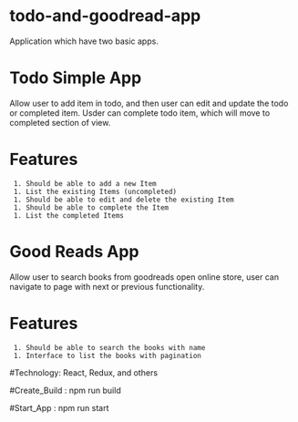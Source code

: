 # todo-and-goodread-app
Application which have two basic apps.

# Todo Simple App
   Allow user to add item in todo, and then user can edit and update the todo or completed item.
   Usder can complete todo item, which will move to completed section of view.
   
   # Features
     1. Should be able to add a new Item
     1. List the existing Items (uncompleted)
     1. Should be able to edit and delete the existing Item
     1. Should be able to complete the Item
     1. List the completed Items

# Good Reads App
  Allow user to search books from goodreads open online store, user can navigate to page with next or previous functionality.
  
  # Features
     1. Should be able to search the books with name
     1. Interface to list the books with pagination
  

#Technology:
 React, Redux, and others
 
 
#Create_Build : npm run build
 
#Start_App : npm run start
